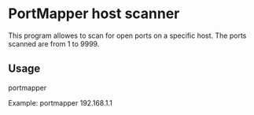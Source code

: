 # PortMapper host scanner
This program allowes to scan for open ports on a specific host.
The ports scanned are from 1 to 9999.

## Usage
portmapper <hostIp>

Example: portmapper 192.168.1.1
